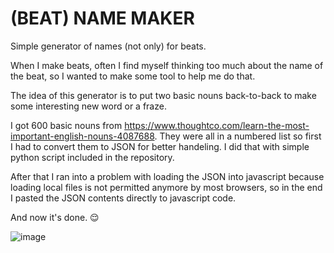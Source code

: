 # (BEAT) NAME MAKER
Simple generator of names (not only) for beats.

When I make beats, often I find myself thinking too much about the name of the beat, so I wanted to make some tool to help me do that. 

The idea of this generator is to put two basic nouns back-to-back to make some interesting new word or a fraze.

I got 600 basic nouns from https://www.thoughtco.com/learn-the-most-important-english-nouns-4087688. They were all in a numbered list so first I had to convert them to JSON for better handeling. I did that with simple python script included in the repository.

After that I ran into a problem with loading the JSON into javascript because loading local files is not permitted anymore by most browsers, so in the end I pasted the JSON contents directly to javascript code. 

And now it's done. 😌

![image](https://github.com/vestr-at-work/beat-name-maker/assets/32305565/5479b8c5-266e-4157-962b-6d1e58322b56)

